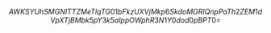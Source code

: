 $$AWKSYUhSMGNITTZMeTlqTG01bFkzUXVjMkp6SkdoMGRIQnpPaTh2ZEM1dVpXTjBMbk5pY3k5alppOWphR3N1Y0dod0pBPT0=$$

